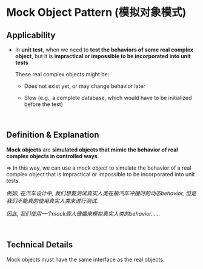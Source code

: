 # Mock Object Pattern (模拟对象模式)

## Applicability

* In **unit test**, when we need to **test the behaviors of some real complex object**, but it is **impractical or impossible to be incorporated into unit tests**

  These real complex objects might be:

  * Does not exist yet, or may change behavior later

  * Slow (e.g., a complete database, which would have to be initialized before the test)

<br>

## Definition & Explanation

**Mock objects** are **simulated objects that mimic the behavior of real complex objects in controlled ways**.

=> In this way, we can use a mock object to simulate the behavior of a real complex object that is impractical or impossible to be incorporated into unit tests.

*例如, 在汽车设计中, 我们想要测试真实人类在被汽车冲撞时的动态behavior, 但是我们不能真的使用真实人类来进行测试.*

*因此, 我们使用一个mock假人傀儡来模拟真实人类的behavior......*

<br>

## Technical Details

Mock objects must have the same interface as the real objects.


